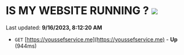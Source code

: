 # IS MY WEBSITE RUNNING ? [![](https://img.shields.io/static/v1?label=Sponsor&message=%E2%9D%A4&logo=GitHub&color=%23fe8e86)](https://github.com/sponsors/<username>)

Last updated: **9/16/2023, 8:12:20 AM**

- `GET` [https://youssefservice.me](https://youssefservice.me) - **Up** (944ms)
